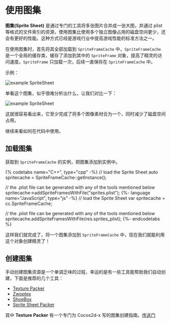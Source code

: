 # 使用图集

__图集(Sprite Sheet)__ 是通过专门的工具将多张图片合并成一张大图，并通过 plist 等格式的文件索引的资源，使用图集比使用多个独立图像占用的磁盘空间更少，还会有更好的性能。这种方式已经是游戏行业中提高游戏性能的标准方法之一。

在使用图集时，首先将其全部加载到 `SpriteFrameCache` 中，`SpriteFrameCache` 是一个全局的缓存类，缓存了添加到其中的 `SpriteFrame` 对象，提高了精灵的访问速度。`SpriteFrame` 只加载一次，后续一直保存在 `SpriteFrameCache` 中。

示例：

![](../../en/sprites/sprites-img/3_1.png "example SpriteSheet")

单看这个图集，似乎很难分析出什么，让我们对比一下：

![](../../en/sprites/sprites-img/spritesheet.png "example SpriteSheet")

这就很容易看出来，它至少完成了将多个图像素材合为一个，同时减少了磁盘空间占用。

继续来看如何在代码中使用。

## 加载图集

获取到 `SpriteFrameCache` 的实例，把图集添加到实例中。

{% codetabs name="C++", type="cpp" -%}
// load the Sprite Sheet
auto spritecache = SpriteFrameCache::getInstance();

// the .plist file can be generated with any of the tools mentioned below
spritecache->addSpriteFramesWithFile("sprites.plist");
{%- language name="JavaScript", type="js" -%}
// load the Sprite Sheet
var spritecache = cc.SpriteFrameCache;

// the .plist file can be generated with any of the tools mentioned below
spritecache.addSpriteFramesWithFile(res.sprites_plist);
{%- endcodetabs %}

这样我们就完成了，将一个图集添加到 `SpriteFrameCache` 中，现在我们就能利用这个对象创建精灵了！

## 创建图集

手动创建图集资源是一个单调乏味的过程，幸运的是有一些工具能帮助我们自动创建，下面是推荐的几个工具：

* [Texture Packer](https://www.codeandweb.com/texturepacker)
* [Zwoptex](https://www.zwopple.com/zwoptex/)
* [ShoeBox](http://renderhjs.net/shoebox/)
* [Sprite Sheet Packer](http://amakaseev.github.io/sprite-sheet-packer/)

其中 __Texture Packer__ 有一个专门为 Cocos2d-x 写的图集创建指南。[传送门](https://www.codeandweb.com/texturepacker/tutorials/animations-and-spritesheets-in-cocos2d-x)
